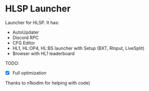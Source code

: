 # HLSP Launcher

Launcher for HLSP. It has:

* AutoUpdater
* Discord RPC
* CFG Editor
* HL1, HL:OP4, HL:BS launcher with Setup (BXT, RInput, LiveSplit)
* Browser with HL1 leaderboard

TODO:

 - [x] Full optimization 

Thanks to n1kodim for helping with code)
